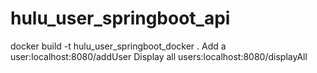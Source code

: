 # hulu_user_springboot_api
docker build -t hulu_user_springboot_docker .
Add a user:localhost:8080/addUser
Display all users:localhost:8080/displayAll
